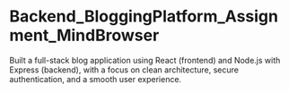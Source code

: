 # Backend_BloggingPlatform_Assignment_MindBrowser
Built a full-stack blog application using React (frontend) and Node.js with Express (backend), with a focus on clean architecture, secure authentication, and a smooth user experience.
